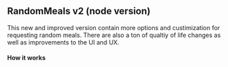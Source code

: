 ## RandomMeals v2 (node version)

This new and improved version contain more options and custimization for requesting random meals. There are also a ton of qualtiy of life changes as well as improvements to the UI and UX.

#### How it works
